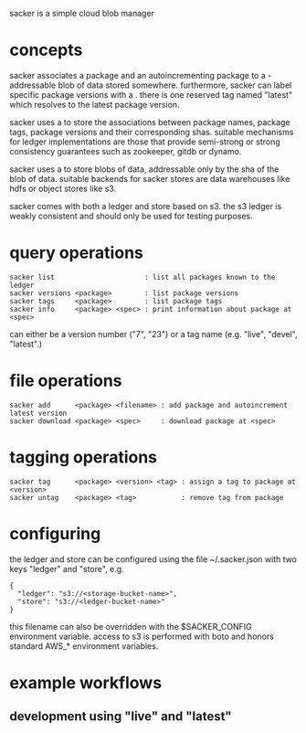 sacker is a simple cloud blob manager

concepts
========

sacker associates a package <name> and an autoincrementing package <version>
to a <sha>-addressable blob of data stored somewhere.  furthermore, sacker
can label specific package versions with a <tag>.  there is one reserved
tag named "latest" which resolves to the latest package version.

sacker uses a <ledger> to store the associations between package names,
package tags, package versions and their corresponding shas.  suitable
mechanisms for ledger implementations are those that provide semi-strong or
strong consistency guarantees such as zookeeper, gitdb or dynamo.

sacker uses a <store> to store blobs of data, addressable only by the sha of
the blob of data.  suitable backends for sacker stores are data warehouses
like hdfs or object stores like s3.

sacker comes with both a ledger and store based on s3.  the s3 ledger is
weakly consistent and should only be used for testing purposes.


query operations
================

    sacker list                      : list all packages known to the ledger
    sacker versions <package>        : list package versions
    sacker tags     <package>        : list package tags
    sacker info     <package> <spec> : print information about package at <spec>

<spec> can either be a version number ("7", "23") or a tag name (e.g.
"live", "devel", "latest".)


file operations
===============

    sacker add      <package> <filename> : add package and autoincrement latest version
    sacker download <package> <spec>     : download package at <spec>


tagging operations
==================

    sacker tag      <package> <version> <tag> : assign a tag to package at <version>
    sacker untag    <package> <tag>           : remove tag from package


configuring
===========

the ledger and store can be configured using the file ~/.sacker.json with
two keys "ledger" and "store", e.g.

    {
      "ledger": "s3://<storage-bucket-name>",
      "store": "s3://<ledger-bucket-name>"
    }

this filename can also be overridden with the $SACKER_CONFIG environment variable.  access
to s3 is performed with boto and honors standard AWS_* environment variables.


example workflows
=================


development using "live" and "latest"
-------------------------------------